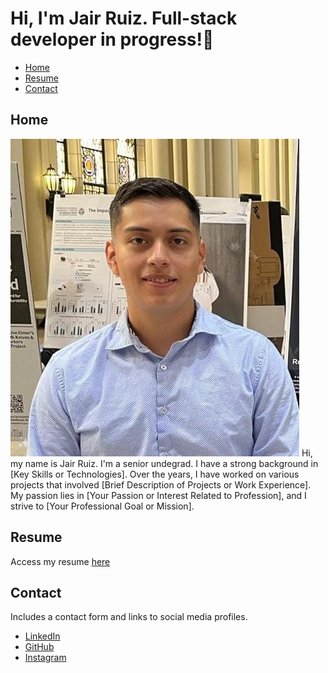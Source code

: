 # Hi, I'm Jair Ruiz. Full-stack developer in progress!🚀

- [Home](#home)
- [Resume](#resume)
- [Contact](#contact)

## Home

![Profile Pic](/assets/profile-pic.jpg)
Hi, my name is Jair Ruiz. I'm a senior undegrad. I have a strong background in [Key Skills or Technologies]. Over the years, I have worked on various projects that involved [Brief Description of Projects or Work Experience]. My passion lies in [Your Passion or Interest Related to Profession], and I strive to [Your Professional Goal or Mission].

## Resume
Access my resume [here](https://www.dropbox.com/scl/fi/kly8gmgd5ryxou80vmw3f/jair-ruiz-resume.pdf?rlkey=29ekkm3ytt0gnhkew06lhagar&st=l7kry4zr&dl=0)

## Contact

Includes a contact form and links to social media profiles.

- [LinkedIn](https://www.linkedin.com/in/jair-ruiz-211889267/)
- [GitHub](https://github.com/JNikolo)
- [Instagram](https://www.instagram.com/jair_ruiz03)
